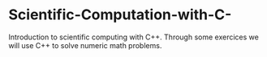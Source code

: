 # Scientific-Computation-with-C-
Introduction to scientific computing with C++. Through some exercices we will use C++ to solve numeric math problems.
